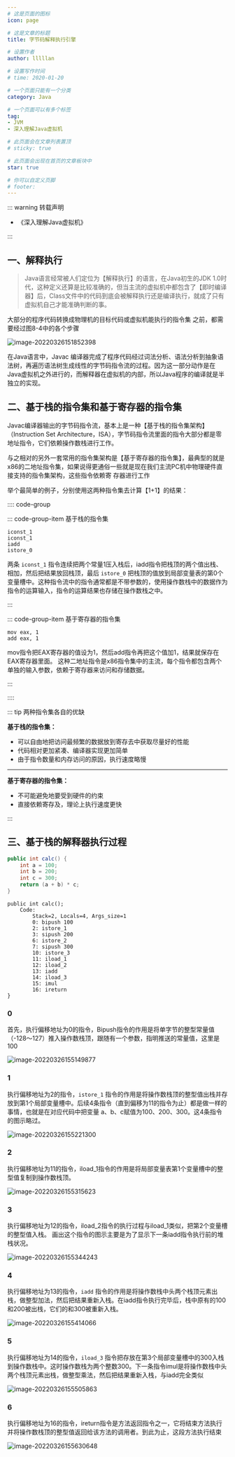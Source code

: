 ```yaml
---
# 这是页面的图标
icon: page

# 这是文章的标题
title: 字节码解释执行引擎

# 设置作者
author: lllllan

# 设置写作时间
# time: 2020-01-20

# 一个页面只能有一个分类
category: Java

# 一个页面可以有多个标签
tag:
- JVM
- 深入理解Java虚拟机

# 此页面会在文章列表置顶
# sticky: true

# 此页面会出现在首页的文章板块中
star: true

# 你可以自定义页脚
# footer: 
---
```




::: warning 转载声明

- 《深入理解Java虚拟机》

:::



## 一、解释执行

> Java语言经常被人们定位为【解释执行】的语言，在Java初生的JDK 1.0时代，这种定义还算是比较准确的，但当主流的虚拟机中都包含了【即时编译器】后，Class文件中的代码到底会被解释执行还是编译执行，就成了只有虚拟机自己才能准确判断的事。



大部分的程序代码转换成物理机的目标代码或虚拟机能执行的指令集 之前，都需要经过图8-4中的各个步骤



![image-20220326151852398](README.assets/image-20220326151852398.png)



在Java语言中，Javac 编译器完成了程序代码经过词法分析、语法分析到抽象语法树，再遍历语法树生成线性的字节码指令流的过程。因为这一部分动作是在Java虚拟机之外进行的，而解释器在虚拟机的内部，所以Java程序的编译就是半独立的实现。



## 二、基于栈的指令集和基于寄存器的指令集

Javac编译器输出的字节码指令流，基本上是一种【基于栈的指令集架构】（Instruction Set Architecture，ISA），字节码指令流里面的指令大部分都是零地址指令，它们依赖操作数栈进行工作。

与之相对的另外一套常用的指令集架构是【基于寄存器的指令集】，最典型的就是x86的二地址指令集，如果说得更通俗一些就是现在我们主流PC机中物理硬件直接支持的指令集架构，这些指令依赖寄 存器进行工作



举个最简单的例子，分别使用这两种指令集去计算【1+1】的结果：

:::: code-group



::: code-group-item 基于栈的指令集

```shell
iconst_1
iconst_1
iadd
istore_0
```

两条 `iconst_1` 指令连续把两个常量1压入栈后，iadd指令把栈顶的两个值出栈、相加，然后把结果放回栈顶，最后 `istore_0` 把栈顶的值放到局部变量表的第0个变量槽中。这种指令流中的指令通常都是不带参数的，使用操作数栈中的数据作为指令的运算输入，指令的运算结果也存储在操作数栈之中。

:::



::: code-group-item 基于寄存器的指令集

```shell
mov eax, 1
add eax, 1
```

mov指令把EAX寄存器的值设为1，然后add指令再把这个值加1，结果就保存在EAX寄存器里面。 这种二地址指令是x86指令集中的主流，每个指令都包含两个单独的输入参数，依赖于寄存器来访问和存储数据。

:::



::::



::: tip 两种指令集各自的优缺

**基于栈的指令集：**

- 可以自由地把访问最频繁的数据放到寄存去中获取尽量好的性能
- 代码相对更加紧凑、编译器实现更加简单
- 由于指令数量和内存访问的原因，执行速度略慢



---



**基于寄存器的指令集：**

- 不可能避免地要受到硬件的约束
- 直接依赖寄存及，理论上执行速度更快

:::



## 三、基于栈的解释器执行过程

```java
public int calc() {
    int a = 100;
    int b = 200;
    int c = 300;
    return (a + b) * c;
}
```



```javac
public int calc();
	Code:
		Stack=2, Locals=4, Args_size=1
        0: bipush 100
		2: istore_1
		3: sipush 200
		6: istore_2
		7: sipush 300
		10: istore_3
		11: iload_1
		12: iload_2
		13: iadd
		14: iload_3
		15: imul
		16: ireturn
}
```



### 0

首先，执行偏移地址为0的指令，Bipush指令的作用是将单字节的整型常量值（-128～127）推入操作数栈顶，跟随有一个参数，指明推送的常量值，这里是100

![image-20220326155149877](README.assets/image-20220326155149877.png)



### 1

执行偏移地址为2的指令，`istore_1` 指令的作用是将操作数栈顶的整型值出栈并存放到第1个局部变量槽中。后续4条指令（直到偏移为11的指令为止）都是做一样的事情，也就是在对应代码中把变量 a、b、c赋值为100、200、300。这4条指令的图示略过。

![image-20220326155221300](README.assets/image-20220326155221300.png)



### 2

执行偏移地址为11的指令，iload_1指令的作用是将局部变量表第1个变量槽中的整型值复制到操作数栈顶。

![image-20220326155315623](README.assets/image-20220326155315623.png)



### 3

执行偏移地址为12的指令，iload_2指令的执行过程与iload_1类似，把第2个变量槽的整型值入栈。 画出这个指令的图示主要是为了显示下一条iadd指令执行前的堆栈状况。

![image-20220326155344243](README.assets/image-20220326155344243.png)



### 4

执行偏移地址为13的指令，`iadd` 指令的作用是将操作数栈中头两个栈顶元素出栈，做整型加法，然后把结果重新入栈。在iadd指令执行完毕后，栈中原有的100和200被出栈，它们的和300被重新入栈。

![image-20220326155414066](README.assets/image-20220326155414066.png)



### 5

执行偏移地址为14的指令，`iload_3` 指令把存放在第3个局部变量槽中的300入栈到操作数栈中。这时操作数栈为两个整数300。下一条指令imul是将操作数栈中头两个栈顶元素出栈，做整型乘法，然后把结果重新入栈，与iadd完全类似

![image-20220326155505863](README.assets/image-20220326155505863.png)



### 6

执行偏移地址为16的指令，ireturn指令是方法返回指令之一，它将结束方法执行并将操作数栈顶的整型值返回给该方法的调用者。到此为止，这段方法执行结束

![image-20220326155630648](README.assets/image-20220326155630648.png)
